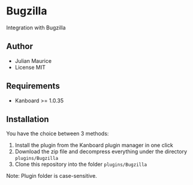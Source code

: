 Bugzilla
==============================

Integration with Bugzilla

Author
------

- Julian Maurice
- License MIT

Requirements
------------

- Kanboard >= 1.0.35

Installation
------------

You have the choice between 3 methods:

1. Install the plugin from the Kanboard plugin manager in one click
2. Download the zip file and decompress everything under the directory `plugins/Bugzilla`
3. Clone this repository into the folder `plugins/Bugzilla`

Note: Plugin folder is case-sensitive.
